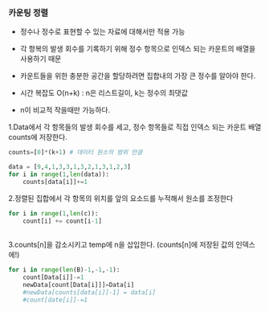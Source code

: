 ### 카운팅 정렬

- 정수나 정수로 표현할 수 있는 자료에 대해서만 적용 가능
- 각 항복의 발생 회수를 기록하기 위해 정수 항목으로 인덱스 되는 카운트의 배열을 사용하기 때문
- 카운트들을 위한 충분한 공간을 할당하려면 집합내의 가장 큰 정수를 알아야 한다.

- 시간 복잡도 O(n+k) : n은 리스트길이, k는 정수의 최댓값

- n이 비교적 작을때만 가능하다.

1.Data에서 각 항목들의 발생 회수를 세고, 정수 항목들로 직접 인덱스 되는 카운트 배열 counts에 저장한다.

```python
counts=[0]*(k+1) # 데이터 원소의 범위 만큼

data = [9,4,1,3,3,1,3,2,1,3,1,2,3]
for i in range(1,len(data)):
	counts[data[i]]+=1
```

2.정렬된 집합에서 각 항목의 위치를 앞의 요소드를 누적해서 원소를 조정한다

```python
for i in range(1,len(c)):
	count[i] += count[i-1]
	
```

3.counts[n]을 감소시키고 temp에 n을 삽입한다. (counts[n]에 저장된 값의 인덱스에!)

```python
for i in range(len(B)-1,-1,-1):
    count[Data[i]]-=1
    newData[count[Data[i]]]=Data[i]
	#newData[counts[data[i]]-1] = data[i]
	#count[date[i]]-=1
```

